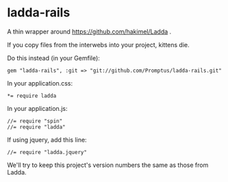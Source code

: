ladda-rails
===========

A thin wrapper around https://github.com/hakimel/Ladda .

If you copy files from the interwebs into your project, kittens die.

Do this instead (in your Gemfile):

    gem "ladda-rails", :git => "git://github.com/Promptus/ladda-rails.git"

In your application.css:

    *= require ladda

In your application.js:

    //= require "spin"
    //= require "ladda"

If using jquery, add this line:

    //= require "ladda.jquery"

We'll try to keep this project's version numbers the same as those from Ladda.
